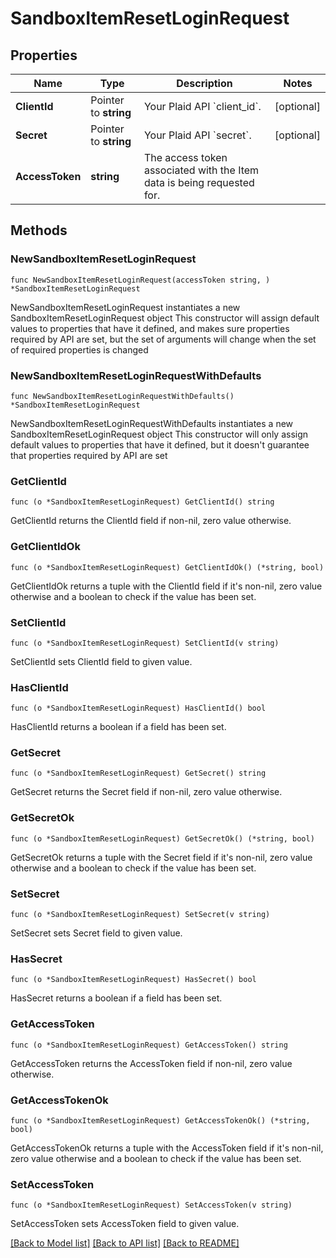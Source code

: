 # SandboxItemResetLoginRequest

## Properties

Name | Type | Description | Notes
------------ | ------------- | ------------- | -------------
**ClientId** | Pointer to **string** | Your Plaid API &#x60;client_id&#x60;. | [optional] 
**Secret** | Pointer to **string** | Your Plaid API &#x60;secret&#x60;. | [optional] 
**AccessToken** | **string** | The access token associated with the Item data is being requested for. | 

## Methods

### NewSandboxItemResetLoginRequest

`func NewSandboxItemResetLoginRequest(accessToken string, ) *SandboxItemResetLoginRequest`

NewSandboxItemResetLoginRequest instantiates a new SandboxItemResetLoginRequest object
This constructor will assign default values to properties that have it defined,
and makes sure properties required by API are set, but the set of arguments
will change when the set of required properties is changed

### NewSandboxItemResetLoginRequestWithDefaults

`func NewSandboxItemResetLoginRequestWithDefaults() *SandboxItemResetLoginRequest`

NewSandboxItemResetLoginRequestWithDefaults instantiates a new SandboxItemResetLoginRequest object
This constructor will only assign default values to properties that have it defined,
but it doesn't guarantee that properties required by API are set

### GetClientId

`func (o *SandboxItemResetLoginRequest) GetClientId() string`

GetClientId returns the ClientId field if non-nil, zero value otherwise.

### GetClientIdOk

`func (o *SandboxItemResetLoginRequest) GetClientIdOk() (*string, bool)`

GetClientIdOk returns a tuple with the ClientId field if it's non-nil, zero value otherwise
and a boolean to check if the value has been set.

### SetClientId

`func (o *SandboxItemResetLoginRequest) SetClientId(v string)`

SetClientId sets ClientId field to given value.

### HasClientId

`func (o *SandboxItemResetLoginRequest) HasClientId() bool`

HasClientId returns a boolean if a field has been set.

### GetSecret

`func (o *SandboxItemResetLoginRequest) GetSecret() string`

GetSecret returns the Secret field if non-nil, zero value otherwise.

### GetSecretOk

`func (o *SandboxItemResetLoginRequest) GetSecretOk() (*string, bool)`

GetSecretOk returns a tuple with the Secret field if it's non-nil, zero value otherwise
and a boolean to check if the value has been set.

### SetSecret

`func (o *SandboxItemResetLoginRequest) SetSecret(v string)`

SetSecret sets Secret field to given value.

### HasSecret

`func (o *SandboxItemResetLoginRequest) HasSecret() bool`

HasSecret returns a boolean if a field has been set.

### GetAccessToken

`func (o *SandboxItemResetLoginRequest) GetAccessToken() string`

GetAccessToken returns the AccessToken field if non-nil, zero value otherwise.

### GetAccessTokenOk

`func (o *SandboxItemResetLoginRequest) GetAccessTokenOk() (*string, bool)`

GetAccessTokenOk returns a tuple with the AccessToken field if it's non-nil, zero value otherwise
and a boolean to check if the value has been set.

### SetAccessToken

`func (o *SandboxItemResetLoginRequest) SetAccessToken(v string)`

SetAccessToken sets AccessToken field to given value.



[[Back to Model list]](../README.md#documentation-for-models) [[Back to API list]](../README.md#documentation-for-api-endpoints) [[Back to README]](../README.md)


